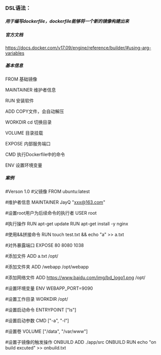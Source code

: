 ### DSL语法：

##### 用于编写dockerfile，dockerfile能够将一个新的镜像构建出来

##### 官方文档

<https://docs.docker.com/v17.09/engine/reference/builder/#using-arg-variables>



##### 基本信息

FROM             基础镜像

MAINTAINER 维护者信息

RUN               安装软件

ADD               COPY文件，会自动解压

WORKDIR      cd 切换目录

VOLUME        目录挂载

EXPOSE          内部服务端口

CMD               执行Dockerfile中的命令

ENV                设置环境变量



##### 案例

#Verson 1.0
#父镜像
FROM ubuntu:latest

#维护者信息
MAINTAINER JayQ "xxx@163.com"

#设置root用户为后续命令的执行者
USER root

#执行操作
RUN apt-get update
RUN apt-get install -y nginx

#使用&&拼接命令
RUN touch test.txt && echo "a" >> a.txt

#对外暴露端口
EXPOSE 80 8080 1038

#添加文件
ADD a.txt /opt/

#添加文件夹
ADD /webapp /opt/webapp

#添加网络文件
ADD https://www.baidu.com/img/bd_logo1.png /opt/

#设置环境变量
ENV WEBAPP_PORT=9090

#设置工作目录
WORKDIR /opt/

#设置启动命令
ENTRYPOINT ["ls"]

#设置启动参数
CMD ["-a", "-l"]

#设置卷
VOLUME ["/data", "/var/www"]

#设置子镜像的触发操作
ONBUILD ADD ./app/src
ONBUILD RUN echo "on build excuted" >> onbuild.txt
